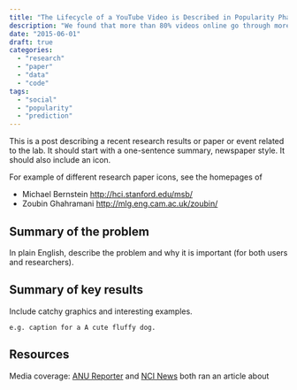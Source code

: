 ```yaml
---
title: "The Lifecycle of a YouTube Video is Described in Popularity Phases"
description: "We found that more than 80% videos online go through more than one rising or falling phases of daily attention over time. This can be used to describe how viral videos become popular, and help predict how many views will be gained in the future."
date: "2015-06-01"
draft: true
categories:
  - "research"
  - "paper"
  - "data"
  - "code"
tags:
  - "social"
  - "popularity"
  - "prediction"
---
```


This is a post describing a recent research results or paper or event related to the lab. 
It should start with a one-sentence summary, newspaper style. It should also include an icon. 

<!--more-->

For example of different research paper icons, see the homepages of

* Michael Bernstein http://hci.stanford.edu/msb/
* Zoubin Ghahramani http://mlg.eng.cam.ac.uk/zoubin/


Summary of the problem
-------------------------

In plain English, describe the problem and why it is important (for both users and researchers).


Summary of key results 
--------------------

Include catchy graphics and interesting examples. 

```
e.g. caption for a A cute fluffy dog.
```


Resources
--------------------

Media coverage: [ANU Reporter](http://reporter.anu.edu.au/how-viral-video-star-born) and [NCI News](http://nci.org.au/2015/09/30/predicting-popularity/) both ran an article about 